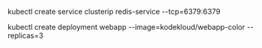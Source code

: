 kubectl create service clusterip redis-service --tcp=6379:6379

kubectl create deployment webapp --image=kodekloud/webapp-color --replicas=3
